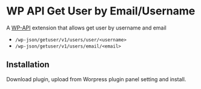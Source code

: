 # WP API Get User by Email/Username

A [WP-API](http://wp-api.org/) extension that allows get user by username and email

* `/wp-json/getuser/v1/users/user/<username>`
* `/wp-json/getuser/v1/users/email/<email>`

## Installation
Download plugin, upload from Worpress plugin panel setting and install.